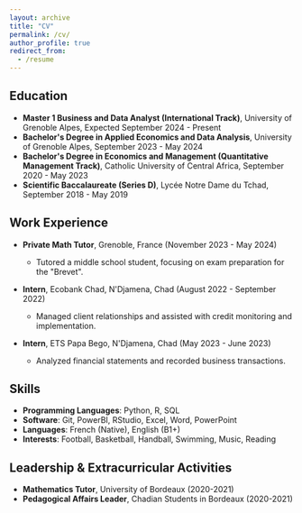 ```yaml
---
layout: archive
title: "CV"
permalink: /cv/
author_profile: true
redirect_from:
  - /resume
---
```


## Education
- **Master 1 Business and Data Analyst (International Track)**, University of Grenoble Alpes, Expected September 2024 - Present
- **Bachelor's Degree in Applied Economics and Data Analysis**, University of Grenoble Alpes, September 2023 - May 2024
- **Bachelor's Degree in Economics and Management (Quantitative Management Track)**, Catholic University of Central Africa, September 2020 - May 2023
- **Scientific Baccalaureate (Series D)**, Lycée Notre Dame du Tchad, September 2018 - May 2019

## Work Experience
- **Private Math Tutor**, Grenoble, France (November 2023 - May 2024)
    - Tutored a middle school student, focusing on exam preparation for the "Brevet".
    
- **Intern**, Ecobank Chad, N'Djamena, Chad (August 2022 - September 2022)
    - Managed client relationships and assisted with credit monitoring and implementation.
    
- **Intern**, ETS Papa Bego, N'Djamena, Chad (May 2023 - June 2023)
    - Analyzed financial statements and recorded business transactions.

## Skills
- **Programming Languages**: Python, R, SQL
- **Software**: Git, PowerBI, RStudio, Excel, Word, PowerPoint
- **Languages**: French (Native), English (B1+)
- **Interests**: Football, Basketball, Handball, Swimming, Music, Reading

## Leadership & Extracurricular Activities
- **Mathematics Tutor**, University of Bordeaux (2020-2021)
- **Pedagogical Affairs Leader**, Chadian Students in Bordeaux (2020-2021)

